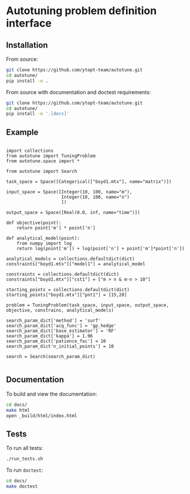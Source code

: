 # Autotuning problem definition interface

## Installation

From source:

```bash
git clone https://github.com/ytopt-team/autotune.git
cd autotune/
pip install -e .
```

From source with documentation and doctest requirements:

```bash
git clone https://github.com/ytopt-team/autotune.git
cd autotune/
pip install -e '.[docs]'
```

## Example


```

import collections
from autotune import TuningProblem
from autotune.space import *

from autotune import Search

task_space = Space([Categorical(["boyd1.mtx"], name="matrix")])

input_space = Space([Integer(10, 100, name="m"),
                     Integer(10, 100, name="n")
                     ])

output_space = Space([Real(0.0, inf, name="time")])

def objective(point):
    return point['m'] * point['n']

def analytical_model(point):
    from numpy import log
    return log(point['m']) + log(point['n'] + point['m']*point['n'])

analytical_models = collections.defaultdict(dict)
constraints["boyd1.mtx"]["model1"] = analytical_model

constraints = collections.defaultdict(dict)
constraints["boyd1.mtx"]["cst1"] = ["m > n & m-n > 10"]

starting_points = collections.defaultdict(dict)
starting_points["boyd1.mtx"]["pnt1"] = [15,20]

problem = TuningProblem(task_space, input_space, output_space, objective, constrains, analytical_models)

search_param_dict['method'] = 'surf'
search_param_dict['acq_func'] = 'gp_hedge'
search_param_dict['base_estimator'] = 'RF'
search_param_dict['kappa'] = 1.96
search_param_dict['patience_fac'] = 10 
search_param_dict'n_initial_points'] = 10

search = Search(search_param_dict)


```

## Documentation

To build and view the documentation:

```bash
cd docs/
make html
open _build/html/index.html
```

## Tests

To run all tests:

```bash
./run_tests.sh
```

To run `doctest`:

```bash
cd docs/
make doctest
```
